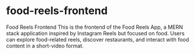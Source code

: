 # food-reels-frontend
Food Reels Frontend This is the frontend of the Food Reels App, a MERN stack application inspired by Instagram Reels but focused on food. Users can explore food-related reels, discover restaurants, and interact with food content in a short-video format.
